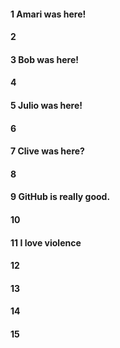 #### 1 Amari was here!
#### 2
#### 3 Bob was here!
#### 4
#### 5 Julio was here!
#### 6
#### 7 Clive was here?
#### 8
#### 9 GitHub is really good.
#### 10
#### 11 I love violence 
#### 12
#### 13
#### 14
#### 15
